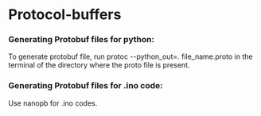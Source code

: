 # Protocol-buffers

### Generating Protobuf files for python:

To generate protobuf file, run protoc --python_out=. file_name.proto in the terminal of the directory where the proto file is present.

### Generating Protobuf files for .ino code:

Use nanopb for .ino codes. 

